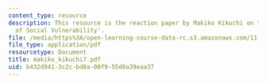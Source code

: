 ```yaml
---
content_type: resource
description: This resource is the reaction paper by Makiko Kikuchi on the topic 'Patterns
  of Social Vulnerability'.
file: /media/https%3A/open-learning-course-data-rc.s3.amazonaws.com/11-941-disaster-vulnerability-and-resilience-spring-2005/b432d9413c2cbd8a00f955d8a39eaa37_makiko_kikuchi7.pdf
file_type: application/pdf
resourcetype: Document
title: makiko_kikuchi7.pdf
uid: b432d941-3c2c-bd8a-00f9-55d8a39eaa37
---
```

